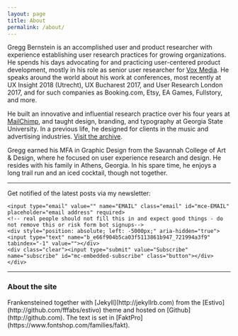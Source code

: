 ```yaml
---
layout: page
title: About
permalink: /about/
---
```


Gregg Bernstein is an accomplished user and product researcher with experience establishing user research practices for growing organizations. He spends his days advocating for and practicing user-centered product development, mostly in his role as senior user researcher for [Vox Media](http://www.voxmedia.com). He speaks around the world about his work at conferences, most recently at UX Insight 2018 (Utrecht), UX Bucharest 2017, and User Research London 2017, and for such companies as Booking.com, Etsy, EA Games, Fullstory, and more.

He built an innovative and influential research practice over his four years at [MailChimp](http://www.mailchimp.com), and taught design, branding, and typography at Georgia State University. In a previous life, he designed for clients in the music and advertising industries. [Visit the archive](../archive).

Gregg earned his MFA in Graphic Design from the Savannah College of Art & Design, where he focused on user experience research and design. He resides with his family in Athens, Georgia. In his spare time, he enjoys a long trail run and an iced cocktail, though not together.

----
Get notified of the latest posts via my newsletter:
<div id="mc_embed_signup">
<form action="//gregg.us13.list-manage.com/subscribe/post?u=e66f904b5ca03f5113861b947&amp;id=721994a3f9" method="post" id="mc-embedded-subscribe-form" name="mc-embedded-subscribe-form" class="validate" target="_blank" novalidate>
    <div id="mc_embed_signup_scroll">

	<input type="email" value="" name="EMAIL" class="email" id="mce-EMAIL" placeholder="email address" required>
    <!-- real people should not fill this in and expect good things - do not remove this or risk form bot signups-->
    <div style="position: absolute; left: -5000px;" aria-hidden="true"><input type="text" name="b_e66f904b5ca03f5113861b947_721994a3f9" tabindex="-1" value=""></div>
    <div class="clear"><input type="submit" value="Subscribe" name="subscribe" id="mc-embedded-subscribe" class="button"></div>
    </div>
</form>
</div>

----
<h3>About the site</h3>
Frankensteined together with [Jekyll](http://jekyllrb.com) from the [Estivo](http://github.com/fffabs/estivo) theme and hosted on [Github](http://github.com). The text is set in [FaktPro](https://www.fontshop.com/families/fakt).
